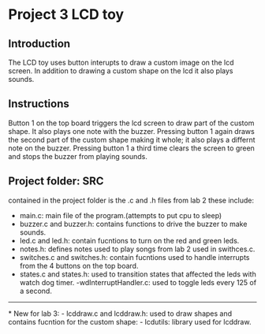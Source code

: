 # Project 3 LCD toy
## Introduction
The LCD toy uses button interupts to draw a custom image on the lcd screen. In
addition to drawing a custom shape on the lcd it also plays sounds.

## Instructions
Button 1 on the top board triggers the lcd screen to draw part of the custom
shape. It also plays one note with the buzzer. Pressing button 1 again draws
the second part of the custom shape making it whole; it also plays a differnt
note on the buzzer. Pressing button 1 a third time clears the screen to green
and stops the buzzer from playing sounds.

## Project folder: SRC
contained in the project folder is the .c and .h files from lab 2 these
include:
- main.c: main file of the program.(attempts to put cpu to sleep)
- buzzer.c and buzzer.h: contains functions to drive the buzzer to make sounds.
- led.c and led.h: contain fucntions to turn on the red and green leds.
- notes.h: defines notes used to play songs from lab 2 used in swithces.c.
- switches.c and switches.h: contain fucntions used to handle interrupts from
the 4 buttons on the top board.
- states.c and states.h: used to transition states that affected the leds with
watch dog timer.
-wdInterruptHandler.c: used to toggle leds every 125 of a second.
<hr>
* New for lab 3:
- lcddraw.c and lcddraw.h: used to draw shapes and contains fucntion for the
custom shape:
- lcdutils: library used for lcddraw.
